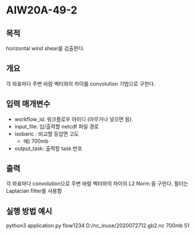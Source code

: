 # AIW20A-49-2
## 목적
horizontal wind shear를 검출한다.
## 개요
각 좌표마다 주변 바람 벡터와의 차이를 convolution 기법으로 구한다.
## 입력 매개변수
- workflow_id: 워크플로우 아이디 (아무거나 넣으면 됨).
- input_file: 입/출력할 netcdf 파일 경로
- isobaric : 비교할 등압면 고도 
  - 예) 700mb
- output_task: 출력할 task 번호

## 출력
각 좌표마다 convolution으로 주변 바람 벡터와의 차이의 L2 Norm 을 구한다. 필터는 Laplacian filter를 사용함


## 실행 방법 예시
python3 application.py flow1234 D:/nc_inuse/2020072712.gb2.nc 700mb 51
